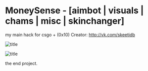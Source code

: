 # MoneySense - [aimbot | visuals | chams | misc | skinchanger]
my main hack for csgo + (0x10)
Creator: http://vk.com/skeetidb

![title](https://sun9-38.userapi.com/c854528/v854528613/11489e/_u76xd3J-Y0.jpg)

![title](https://sun9-41.userapi.com/c854528/v854528613/1148a7/O1e6lccPoDM.jpg)

the end project.
